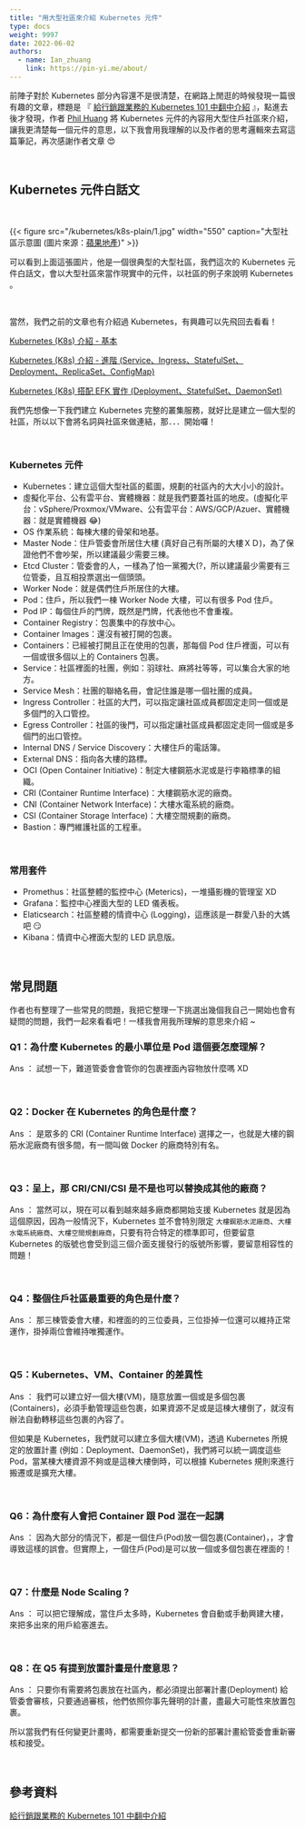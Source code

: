 ```yaml
---
title: "用大型社區來介紹 Kubernetes 元件"
type: docs
weight: 9997
date: 2022-06-02
authors:
  - name: Ian_zhuang
    link: https://pin-yi.me/about/
---
```


前陣子對於 Kubernetes 部分內容還不是很清楚，在網路上閒逛的時候發現一篇很有趣的文章，標題是 『 [給行銷跟業務的 Kubernetes 101 中翻中介紹](https://blog.pichuang.com.tw/20210111-Kubernetes-for-sales-and-marketing/#%E4%B8%AD%E7%BF%BB%E4%B8%AD%E7%9A%84-Kubernetes-%E7%B5%84%E4%BB%B6%E4%BB%8B%E7%B4%B9) 』，點進去後才發現，作者 [Phil Huang](https://blog.pichuang.com.tw/about/) 將 Kubernetes 元件的內容用大型住戶社區來介紹，讓我更清楚每一個元件的意思，以下我會用我理解的以及作者的思考邏輯來去寫這篇筆記，再次感謝作者文章 😍

<br>

## Kubernetes 元件白話文

<br>

{{< figure src="/kubernetes/k8s-plain/1.jpg" width="550" caption="大型社區示意圖  (圖片來源：[蘋果地產](https://tw.feature.appledaily.com/house/news/article/205878))" >}}

可以看到上面這張圖片，他是一個很典型的大型社區，我們這次的 Kubernetes 元件白話文，會以大型社區來當作現實中的元件，以社區的例子來說明 Kubernetes 。

<br>

當然，我們之前的文章也有介紹過 Kubernetes，有興趣可以先飛回去看看！

[Kubernetes (K8s) 介紹 - 基本](/blog/kubernetes/k8s/)

[Kubernetes (K8s) 介紹 - 進階 (Service、Ingress、StatefulSet、Deployment、ReplicaSet、ConfigMap)](/blog/kubernetes/k8s-advanced/)

[Kubernetes (K8s) 搭配 EFK 實作 (Deployment、StatefulSet、DaemonSet)](/blog/kubernetes/k8s-efk/)

我們先想像一下我們建立 Kubernetes 完整的叢集服務，就好比是建立一個大型的社區，所以以下會將名詞與社區來做連結，那．．．開始囉！

<br>

### Kubernetes 元件

- Kubernetes：建立這個大型社區的藍圖，規劃的社區內的大大小小的設計。
- 虛擬化平台、公有雲平台、實體機器：就是我們要蓋社區的地皮。(虛擬化平台：vSphere/Proxmox/VMware、公有雲平台：AWS/GCP/Azuer、實體機器：就是實體機器 😂)
- OS 作業系統：每棟大樓的骨架和地基。
- Master Node：住戶管委會所居住大樓 (真好自己有所屬的大樓ＸＤ)，為了保證他們不會吵架，所以建議最少需要三棟。
- Etcd Cluster：管委會的人，一樣為了怕一黨獨大(?，所以建議最少需要有三位管委，且互相投票選出一個頭頭。
- Worker Node：就是偶們住戶所居住的大樓。
- Pod：住戶，所以我們一棟 Worker Node 大樓，可以有很多 Pod 住戶。
- Pod IP：每個住戶的門牌，既然是門牌，代表他也不會重複。
- Container Registry：包裹集中的存放中心。
- Container Images：還沒有被打開的包裹。
- Containers：已經被打開且正在使用的包裹，那每個 Pod 住戶裡面，可以有一個或很多個以上的 Containers 包裹。
- Service：社區裡面的社團，例如：羽球社、麻將社等等，可以集合大家的地方。
- Service Mesh：社團的聯絡名冊，會記住誰是哪一個社團的成員。
- Ingress Controller：社區的大門，可以指定讓社區成員都固定走同一個或是多個門的入口管控。
- Egress Controller：社區的後門，可以指定讓社區成員都固定走同一個或是多個門的出口管控。
- Internal DNS / Service Discovery：大樓住戶的電話簿。
- External DNS：指向各大樓的路標。
- OCI (Open Container Initiative)：制定大樓鋼筋水泥或是行李箱標準的組織。
- CRI (Container Runtime Interface)：大樓鋼筋水泥的廠商。
- CNI (Container Network Interface)：大樓水電系統的廠商。
- CSI (Container Storage Interface)：大樓空間規劃的廠商。
- Bastion：專門維護社區的工程車。

<br>

### 常用套件

- Promethus：社區整體的監控中心 (Meterics)，一堆攝影機的管理室 XD
- Grafana：監控中心裡面大型的 LED 儀表板。
- Elaticsearch：社區整體的情資中心 (Logging)，這應該是一群愛八卦的大媽吧 😏
- Kibana：情資中心裡面大型的 LED 訊息版。

<br>

## 常見問題

作者也有整理了一些常見的問題，我把它整理一下挑選出幾個我自己一開始也會有疑問的問題，我們一起來看看吧！一樣我會用我所理解的意思來介紹 ~

### Q1：為什麼 Kubernetes 的最小單位是 Pod 這個要怎麼理解？

Ans ： 試想一下，難道管委會會管你的包裹裡面內容物放什麼嗎 XD

<br>

### Q2：Docker 在 Kubernetes 的角色是什麼？

Ans ： 是眾多的 CRI (Container Runtime Interface) 選擇之一，也就是大樓的鋼筋水泥廠商有很多間，有一間叫做 Docker 的廠商特別有名。

<br>

### Q3：呈上，那 CRI/CNI/CSI 是不是也可以替換成其他的廠商？

Ans ： 當然可以，現在可以看到越來越多廠商都開始支援 Kubernetes 就是因為這個原因，因為一般情況下，Kubernetes 並不會特別限定 `大樓鋼筋水泥廠商`、`大樓水電系統廠商`、`大樓空間規劃廠商`，只要有符合特定的標準即可，但要留意 Kubernetes 的版號也會受到這三個介面支援發行的版號所影響，要留意相容性的問題！

<br>

### Q4：整個住戶社區最重要的角色是什麼？

Ans ： 那三棟管委會大樓，和裡面的的三位委員，三位掛掉一位還可以維持正常運作，掛掉兩位會維持唯獨運作。

<br>

### Q5：Kubernetes、VM、Container 的差異性

Ans ： 我們可以建立好一個大樓(VM)，隨意放置一個或是多個包裹(Containers)，必須手動管理這些包裹，如果資源不足或是這棟大樓倒了，就沒有辦法自動轉移這些包裹的內容了。

但如果是 Kubernetes，我們就可以建立多個大樓(VM)，透過 Kubernetes 所規定的放置計畫 (例如：Deployment、DaemonSet)，我們將可以統一調度這些 Pod，當某棟大樓資源不夠或是這棟大樓倒時，可以根據 Kubernetes 規則來進行搬遷或是擴充大樓。

<br>

### Q6：為什麼有人會把 Container 跟 Pod 混在一起講

Ans ： 因為大部分的情況下，都是一個住戶(Pod)放一個包裹(Container)，，才會導致這樣的誤會。但實際上，一個住戶(Pod)是可以放一個或多個包裹在裡面的！

<br>

### Q7：什麼是 Node Scaling ?

Ans ： 可以把它理解成，當住戶太多時，Kubernetes 會自動或手動興建大樓，來把多出來的用戶給塞進去。

<br>

### Q8：在 Q5 有提到放置計畫是什麼意思？

Ans ： 只要你有需要將包裹放在社區內，都必須提出部署計畫(Deployment) 給管委會審核，只要通過審核，他們依照你事先聲明的計畫，盡最大可能性來放置包裹。

所以當我們有任何變更計畫時，都需要重新提交一份新的部署計畫給管委會重新審核和接受。

<br>

## 參考資料

[給行銷跟業務的 Kubernetes 101 中翻中介紹](https://blog.pichuang.com.tw/20210111-Kubernetes-for-sales-and-marketing/#%E4%B8%AD%E7%BF%BB%E4%B8%AD%E7%9A%84-Kubernetes-%E7%B5%84%E4%BB%B6%E4%BB%8B%E7%B4%B9)
